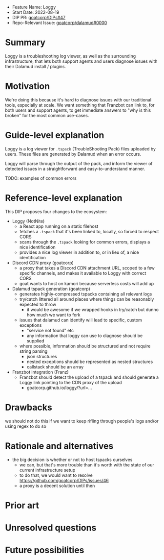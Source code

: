 - Feature Name: Loggy
- Start Date: 2022-08-19
- DIP PR: [goatcorp/DIPs#47](https://github.com/goatcorp/DIPs/pull/47)
- Repo-Relevant Issue: [goatcorp/dalamud#0000](https://github.com/goatcorp/dalamud/issues/0000)

# Summary

[summary]: #summary

Loggy is a troubleshooting log viewer, as well as the surrounding infrastructure, that lets both support agents and users diagnose issues with their Dalamud install / plugins.

# Motivation

[motivation]: #motivation

We're doing this because it's hard to diagnose issues with our traditional tools, especially at scale. We want something that Franzbot can link to, for both users and support agents, to get immediate answers to "why is this broken" for the most common use-cases.

# Guide-level explanation

[guide-level-explanation]: #guide-level-explanation

Loggy is a log viewer for `.tspack` (TroubleShooting Pack) files uploaded by users. These files are generated by Dalamud when an error occurs.

Loggy will parse through the output of the pack, and inform the viewer of detected issues in a straightforward and easy-to-understand manner.

TODO: examples of common errors

<!-- Explain the proposal as if it was already included in the ecosystem and you were teaching it to another ecosystem participant. That generally means:

- Introducing new named concepts.
- Explaining the feature largely in terms of examples.
- Explaining how developers should _think_ about the feature, and how it should impact the way they use the ecosystem. It should explain the impact as concretely as possible.
- If applicable, provide sample error messages, deprecation warnings, or migration guidance.
- If applicable, describe the differences between teaching this to existing developers and new developers.

For implementation-oriented DIPs (e.g. for Dalamud internals), this section should focus on how Dalamud contributors should think about the change, and give examples of its concrete impact. For policy DIPs, this section should provide an example-driven introduction to the policy, and explain its impact in concrete terms. -->

# Reference-level explanation

[reference-level-explanation]: #reference-level-explanation

This DIP proposes four changes to the ecosystem:
- Loggy (NotNite)
    - a React app running on a static filehost
    - fetches a `.tspack` that it's been linked to, locally, so forced to respect CORS
    - scans through the `.tspack` looking for common errors, displays a nice identification
    - provides a nice log viewer in addition to, or in lieu of, a nice identification
- Discord CDN proxy (goatcorp)
    - a proxy that takes a Discord CDN attachment URL, scoped to a few specific channels, and makes it available to Loggy with correct CORS
    - goat wants to host on kamori because serverless costs will add up
- Dalamud tspack generation (goatcorp)
    - generates highly-compressed tspacks containing all relevant logs
    - try/catch littered all around places where things can be reasonably expected to throw
        - it would be awesome if we wrapped hooks in try/catch but dunno how much we want to fork
    - issues that dalamud can identify will lead to specific, custom exceptions
        - "service not found" etc
        - any information that loggy can use to diagnose should be supplied
    - where possible, information should be structured and not require string parsing
        - json structures
        - nested exceptions should be represented as nested structures
        - callstack should be an array
- Franzbot integration (Franz)
    - Franzbot should detect the upload of a tspack and should generate a Loggy link pointing to the CDN proxy of the upload
        - goatcorp.github.io/loggy/?url=...

<!-- This is the technical portion of the DIP. Explain the design in sufficient detail that:

- Its interaction with other features is clear.
- It is reasonably clear how the feature would be implemented.
- Corner cases are dissected by example.

The section should return to the examples given in the previous section, and explain more fully how the detailed proposal makes those examples work. -->

# Drawbacks

[drawbacks]: #drawbacks

we should not do this if we want to keep rifling through people's logs and/or using regex to do so

<!-- Why should we _not_ do this? -->

# Rationale and alternatives

[rationale-and-alternatives]: #rationale-and-alternatives

- the big decision is whether or not to host tspacks ourselves
    - we can, but that's more trouble than it's worth with the state of our current infrastructure setup
    - to do that, we would want to resolve https://github.com/goatcorp/DIPs/issues/46
    - a proxy is a decent solution until then

<!-- - Why is this design the best in the space of possible designs?
- What other designs have been considered and what is the rationale for not choosing them?
- What is the impact of not doing this? -->

# Prior art

[prior-art]: #prior-art

<!-- Discuss prior art, both the good and the bad, in relation to this proposal.
A few examples of what this can include are:

- For Dalamud, infrastructure, and tools proposals: Does this feature exist in other plugin ecosystems and what experience have their community had?
- For community proposals: Is this done by some other community and what were their experiences with it?
- For other teams: What lessons can we learn from what other communities have done here?

This section is intended to encourage you as an author to think about the lessons from other ecosystems and provide readers of your DIP with a fuller picture.
If there is no prior art, that is fine - your ideas are interesting to us whether they are brand new or if it is an adaptation from other languages.

Note that while precedent set by other ecosystems is some motivation, it does not on its own motivate an DIP.
Please also take into consideration that Dalamud sometimes intentionally diverges from common modding features. -->

# Unresolved questions

[unresolved-questions]: #unresolved-questions

<!-- - What parts of the design do you expect to resolve through the DIP process before this gets merged?
- What parts of the design do you expect to resolve through the implementation of this feature before stabilization?
- What related issues do you consider out of scope for this DIP that could be addressed in the future independently of the solution that comes out of this DIP? -->

# Future possibilities

[future-possibilities]: #future-possibilities

<!-- Think about what the natural extension and evolution of your proposal would
be and how it would affect the project as a whole in a holistic
way. Try to use this section as a tool to more fully consider all possible
interactions with the project in your proposal.
Also consider how this all fits into the roadmap for the project
and of the relevant sub-team.

This is also a good place to "dump ideas", if they are out of scope for the
DIP you are writing but otherwise related.

If you have tried and cannot think of any future possibilities,
you may simply state that you cannot think of anything.

Note that having something written down in the future-possibilities section
is not a reason to accept the current or a future DIP; such notes should be
in the section on motivation or rationale in this or subsequent DIPs.
The section merely provides additional information. -->
